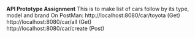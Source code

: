 **API Prototype Assignment**
This is to make list of cars follow by its type, model and brand
On PostMan:
http://localhost:8080/car/toyota (Get) <br>
http://localhost:8080/car/all (Get) <br>
http://localhost:8080/car/create (Post) <br>
